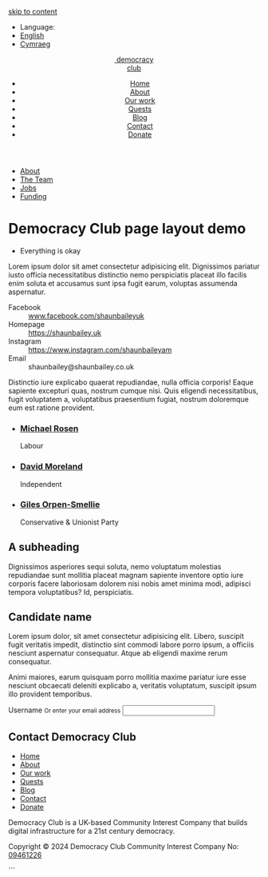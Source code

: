 
<a class="ds-skip-link" href="#main">skip to content</a>
<aside class="ds-language" aria-labelledby="language-label">
  <ul>
    <li id="language-label" aria-hidden="true">Language:</li>
    <li><a href="/english" lang="en" aria-current="true">English</a></li>
    <li><a href="/cymraeg" lang="cy">Cymraeg</a></li>
  </ul>
</aside>
<header class="ds-header">
  <a class="ds-logo" href="/">
    <img src="{{site.basedir}}/images/logo_icon.svg" alt="" />
    <span>democracy<br>club</span>
  </a>
  <nav>
    <ul>
      <li>
        <a href="#">Home</a>
      </li>
      <li>
        <a aria-current="page" href="#">About</a>
      </li>
      <li>
        <a href="#">Our work</a>
      </li>
      <li>
        <a href="#">Quests</a>
      </li>
      <li>
        <a href="#">Blog</a>
      </li>
      <li>
        <a href="#">Contact</a>
      </li>
      <li>
        <a href="#">Donate</a>
      </li>
    </ul>
  </nav>
</header>
<main id="main" tabindex="-1" class="ds-stack">
  <nav class="ds-subnav" aria-label="About">
    <ul>
      <li>
        <a href="/about" aria-current="true">About</a>
      </li>
      <li>
        <a href="/team">The Team</a>
      </li>
      <li>
        <a href="/jobs">Jobs</a>
      </li>
      <li>
        <a href="/funding">Funding</a>
      </li>
    </ul>
  </nav>
  <h1>Democracy Club page layout demo</h1>
  <aside class="ds-status" aria-label="Status">
    <ul class="ds-stack-smallest">
      <li class="ds-status-message">Everything is okay</li>
    </ul>
  </aside>
  <p>Lorem ipsum dolor sit amet consectetur adipisicing elit. Dignissimos pariatur iusto officia necessitatibus distinctio nemo perspiciatis placeat illo facilis enim soluta et accusamus sunt ipsa fugit earum, voluptas assumenda aspernatur.</p>
  <dl class="ds-descriptions">
    <div>
      <dt>Facebook</dt>
      <dd><a href="https://www.facebook.com/shaunbaileyuk">www.facebook.com/shaunbaileyuk</a></dd>
    </div>
    <div>
      <dt>Homepage</dt>
      <div>
        <dd><a href="https://shaunbailey.uk/">https://shaunbailey.uk</a></dd>
      </div>
    </div>
    <div>
      <dt>Instagram</dt>
      <dd><a href="https://www.instagram.com/shaunbaileyam/">https://www.instagram.com/shaunbaileyam</a></dd>
    </div>
    <div>
      <dt>Email</dt>
      <dd>shaunbailey@shaunbailey.co.uk</dd>
    </div>
  </dl>
  <p>Distinctio iure explicabo quaerat repudiandae, nulla officia corporis! Eaque sapiente excepturi quas, nostrum cumque nisi. Quis eligendi necessitatibus, fugit voluptatem a, voluptatibus praesentium fugiat, nostrum doloremque eum est ratione provident.</p>
  <ul class="ds-grid">
    <li class="ds-candidate">
      <div class="ds-candidate-body ds-stack-smallest">
        <h3 class="ds-candidate-name ds-h5">
          <a href="path/to/candidate">Michael Rosen</a>
        </h3>
        <div class="ds-h6">Labour</div>
      </div>
      <div class="ds-candidate-image">
        <img src="{{site.basedir}}/images/candidate_example.jpg" alt="">
      </div>
    </li>
    <li class="ds-candidate">
      <div class="ds-candidate-body ds-stack-smallest">
        <h3 class="ds-candidate-name ds-h5">
          <a href="path/to/candidate">David Moreland</a>
        </h3>
        <div class="ds-h6">Independent</div>
      </div>
      <div class="ds-candidate-image">
        <img src="{{site.basedir}}/images/candidate_example_2.jpg" alt="">
      </div>
    </li>
    <li class="ds-candidate">
      <div class="ds-candidate-body ds-stack-smallest">
        <h3 class="ds-candidate-name ds-h5">
          <a href="path/to/candidate">Giles Orpen-Smellie</a>
        </h3>
        <div class="ds-h6">Conservative & Unionist Party</div>
      </div>
      <div class="ds-candidate-image">
        <img src="{{site.basedir}}/images/candidate_example_3.jpg" alt="">
      </div>
    </li>
  </ul>
  <h2>A subheading</h2>
  <p>Dignissimos asperiores sequi soluta, nemo voluptatum molestias repudiandae sunt mollitia placeat magnam sapiente inventore optio iure corporis facere laboriosam dolorem nisi nobis amet minima modi, adipisci tempora voluptatibus? Id, perspiciatis.</p>
  <div class="ds-candidate">
    <div class="ds-candidate-body ds-stack-smaller">
      <h2 class="ds-candidate-name ds-h3">
        Candidate name
      </h2>
      <p>Lorem ipsum dolor, sit amet consectetur adipisicing elit. Libero, suscipit fugit veritatis impedit, distinctio sint commodi labore porro ipsum, a officiis nesciunt aspernatur consequatur. Atque ab eligendi maxime rerum consequatur.<p>
      <p>Animi maiores, earum quisquam porro mollitia maxime pariatur iure esse nesciunt obcaecati deleniti explicabo a, veritatis voluptatum, suscipit ipsum illo provident temporibus.</p>
    </div>
    <div class="ds-candidate-image">
      <img src="{{site.basedir}}/images/candidate_example_2.jpg" alt="">
    </div>
  </div>
</main>
<footer class="ds-footer">
  <div class="ds-block-centered ds-text-centered ds-stack">
    <form>
      <div class="ds-field">
        <label for="username">
          Username
          <small>Or enter your email address</small>
        </label>
        <input type="text" id="username">
      </div>
    </form>
    <div class="ds-footer-links">
      <nav>
        <h2 class="ds-h5">Contact Democracy Club</h2>
        <ul>
          <li><a href="/">Home</a></li>
          <li><a aria-current="true" href="/path/to/about">About</a></li>
          <li><a href="/path/to/">Our work</a></li>
          <li><a href="#">Quests</a></li>
          <li><a href="#">Blog</a></li>
          <li><a href="#">Contact</a></li>
          <li><a href="#">Donate</a></li>
        </ul>
      </nav>
    </div>
    <div class="ds-copyright">
      <p>Democracy Club is a UK-based Community Interest Company that builds digital infrastructure for a 21st century democracy.</p>
      <p>Copyright © 2024 Democracy Club Community Interest Company No: <a href="https://beta.companieshouse.gov.uk/company/09461226">09461226</a></p>
    </div>
  </div>
</footer>
```
